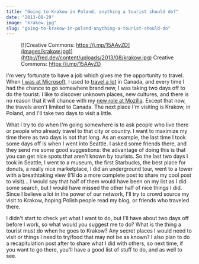 ```yaml
---
title: "Going to Krakow in Poland, anything a tourist should do?"
date: "2013-08-29"
image: "krakow.jpg"
slug: "going-to-krakow-in-poland-anything-a-tourist-should-do"
---
```


<figure>

[](http://fred.dev/content/uploads/2013/08/krakow.jpg)

<figcaption>

[![Creative Commons: https://j.mp/15AAvZD](images/krakow.jpg)](http://fred.dev/content/uploads/2013/08/krakow.jpg) Creative Commons: https://j.mp/15AAvZD

</figcaption>

</figure>

I'm very fortunate to have a job which gives me the opportunity to travel. When [I was at Microsoft](http://fred.dev/im-leaving-microsoft-looking-for-a-new-opportunity/ "I’m leaving Microsoft, looking for a new opportunity"), I used to [travel a lot](https://www.tripit.com/people/fredericharper) in Canada, and every time I had the chance to go somewhere brand new, I was taking two days off to do the tourist. I like to discover unknown places, new cultures, and there is no reason that it will chance with my [new role at Mozilla](http://fred.dev/im-joining-mozilla/ "I’m joining Mozilla"). Except that now, the travels aren't limited to Canada. The next place I'm visiting is Krakow, in Poland, and I'll take two days to visit a little.

What I try to do when I'm going somewhere is to ask people who live there or people who already travel to that city or country. I want to maximize my time there as two days is not that long. As an example, the last time I took some days off is when I went into Seattle. I asked some friends there, and they send me some good suggestions: the advantage of doing this is that you can get nice spots that aren't known by tourists. So the last two days I took in Seattle, I went to a museum, the first Starbucks, the best place for donuts, a really nice marketplace, I did an underground tour, went to a tower with a breathtaking view (I'll do a more complete post to share my cool post to visit)... I would say that half of them would have been on my list as I did some search, but I would have missed the other half of nice things I did. Since I believe a lot in the power of our network, I'll try to crowd source my visit to Krakow, hoping Polish people read my blog, or friends who traveled there.

I didn't start to check yet what I want to do, but I'll have about two days off before I work, so what would you suggest me to do? What is the thing a tourist must do when he goes to Krakow? Any secret places I would need to visit or things I need to try/food that may not be as known? I also plan to do a recapitulation post after to share what I did with others, so next time, if you want to go there, you'll have a good list of stuff to do, and as well to see.

